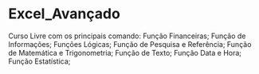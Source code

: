 # Excel_Avançado
Curso Livre com os principais comando:
Função Financeiras;
Função de Informações;
Funções Lógicas;
Função de Pesquisa e Referência;
Função de Matemática e Trigonometria;
Função de Texto;
Função Data e Hora;
Função Estatística;
